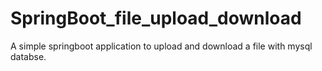 # SpringBoot_file_upload_download
A simple springboot application to upload and download a file with mysql databse.
